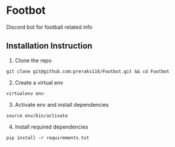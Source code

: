 # Footbot
Discord bot for football related info

## Installation Instruction
1. Clone the repo
```
git clone git@github.com:preraks116/Footbot.git && cd Footbot
```
2. Create a virtual env
```
virtualenv env
```
3. Activate env and install dependencies
```
source env/bin/activate
```
4. Install required dependencies
```
pip install -r requirements.txt
```
